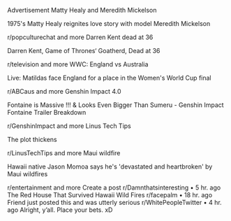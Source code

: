 Advertisement
Matty Healy and Meredith Mickelson

1975's Matty Healy reignites love story with model Meredith Mickelson

r/popculturechat
and more
Darren Kent dead at 36

Darren Kent, Game of Thrones‘ Goatherd, Dead at 36

r/television
and more
WWC: England vs Australia

Live: Matildas face England for a place in the Women's World Cup final

r/ABCaus
and more
Genshin Impact 4.0

Fontaine is Massive !!! & Looks Even Bigger Than Sumeru - Genshin Impact Fontaine Trailer Breakdown

r/GenshinImpact
and more
Linus Tech Tips

The plot thickens

r/LinusTechTips
and more
Maui wildfire

Hawaii native Jason Momoa says he's 'devastated and heartbroken' by Maui wildfires

r/entertainment
and more
Create a post
r/Damnthatsinteresting
•
5 hr. ago
The Red House That Survived Hawaii Wild Fires
r/facepalm
•
18 hr. ago
Friend just posted this and was utterly serious
r/WhitePeopleTwitter
•
4 hr. ago
Alright, y’all. Place your bets. xD